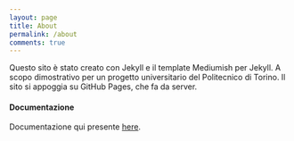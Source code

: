 ```yaml
---
layout: page
title: About
permalink: /about
comments: true
---
```


<div class="row justify-content-between">
<div class="col-md-8 pr-5">

<p>Questo sito è stato creato con Jekyll e il template Mediumish per Jekyll. A scopo dimostrativo per un progetto universitario del Politecnico di Torino. Il sito si appoggia su GitHub Pages, che fa da server.</p>

<h4>Documentazione</h4>

<p>Documentazione qui presente <a href="https://bootstrapstarter.com/bootstrap-templates/template-mediumish-bootstrap-jekyll/">here</a>.</p>


<div class="col-md-4">


</div>
</div>
</div>
